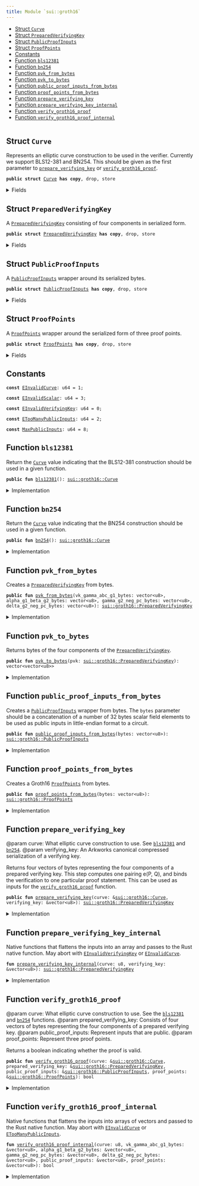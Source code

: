 ```yaml
---
title: Module `sui::groth16`
---
```




-  [Struct `Curve`](#sui_groth16_Curve)
-  [Struct `PreparedVerifyingKey`](#sui_groth16_PreparedVerifyingKey)
-  [Struct `PublicProofInputs`](#sui_groth16_PublicProofInputs)
-  [Struct `ProofPoints`](#sui_groth16_ProofPoints)
-  [Constants](#@Constants_0)
-  [Function `bls12381`](#sui_groth16_bls12381)
-  [Function `bn254`](#sui_groth16_bn254)
-  [Function `pvk_from_bytes`](#sui_groth16_pvk_from_bytes)
-  [Function `pvk_to_bytes`](#sui_groth16_pvk_to_bytes)
-  [Function `public_proof_inputs_from_bytes`](#sui_groth16_public_proof_inputs_from_bytes)
-  [Function `proof_points_from_bytes`](#sui_groth16_proof_points_from_bytes)
-  [Function `prepare_verifying_key`](#sui_groth16_prepare_verifying_key)
-  [Function `prepare_verifying_key_internal`](#sui_groth16_prepare_verifying_key_internal)
-  [Function `verify_groth16_proof`](#sui_groth16_verify_groth16_proof)
-  [Function `verify_groth16_proof_internal`](#sui_groth16_verify_groth16_proof_internal)


<pre><code></code></pre>



<a name="sui_groth16_Curve"></a>

## Struct `Curve`

Represents an elliptic curve construction to be used in the verifier. Currently we support BLS12-381 and BN254.
This should be given as the first parameter to <code><a href="../sui/groth16.md#sui_groth16_prepare_verifying_key">prepare_verifying_key</a></code> or <code><a href="../sui/groth16.md#sui_groth16_verify_groth16_proof">verify_groth16_proof</a></code>.


<pre><code><b>public</b> <b>struct</b> <a href="../sui/groth16.md#sui_groth16_Curve">Curve</a> <b>has</b> <b>copy</b>, drop, store
</code></pre>



<details>
<summary>Fields</summary>


<dl>
<dt>
<code>id: u8</code>
</dt>
<dd>
</dd>
</dl>


</details>

<a name="sui_groth16_PreparedVerifyingKey"></a>

## Struct `PreparedVerifyingKey`

A <code><a href="../sui/groth16.md#sui_groth16_PreparedVerifyingKey">PreparedVerifyingKey</a></code> consisting of four components in serialized form.


<pre><code><b>public</b> <b>struct</b> <a href="../sui/groth16.md#sui_groth16_PreparedVerifyingKey">PreparedVerifyingKey</a> <b>has</b> <b>copy</b>, drop, store
</code></pre>



<details>
<summary>Fields</summary>


<dl>
<dt>
<code>vk_gamma_abc_g1_bytes: vector&lt;u8&gt;</code>
</dt>
<dd>
</dd>
<dt>
<code>alpha_g1_beta_g2_bytes: vector&lt;u8&gt;</code>
</dt>
<dd>
</dd>
<dt>
<code>gamma_g2_neg_pc_bytes: vector&lt;u8&gt;</code>
</dt>
<dd>
</dd>
<dt>
<code>delta_g2_neg_pc_bytes: vector&lt;u8&gt;</code>
</dt>
<dd>
</dd>
</dl>


</details>

<a name="sui_groth16_PublicProofInputs"></a>

## Struct `PublicProofInputs`

A <code><a href="../sui/groth16.md#sui_groth16_PublicProofInputs">PublicProofInputs</a></code> wrapper around its serialized bytes.


<pre><code><b>public</b> <b>struct</b> <a href="../sui/groth16.md#sui_groth16_PublicProofInputs">PublicProofInputs</a> <b>has</b> <b>copy</b>, drop, store
</code></pre>



<details>
<summary>Fields</summary>


<dl>
<dt>
<code>bytes: vector&lt;u8&gt;</code>
</dt>
<dd>
</dd>
</dl>


</details>

<a name="sui_groth16_ProofPoints"></a>

## Struct `ProofPoints`

A <code><a href="../sui/groth16.md#sui_groth16_ProofPoints">ProofPoints</a></code> wrapper around the serialized form of three proof points.


<pre><code><b>public</b> <b>struct</b> <a href="../sui/groth16.md#sui_groth16_ProofPoints">ProofPoints</a> <b>has</b> <b>copy</b>, drop, store
</code></pre>



<details>
<summary>Fields</summary>


<dl>
<dt>
<code>bytes: vector&lt;u8&gt;</code>
</dt>
<dd>
</dd>
</dl>


</details>

<a name="@Constants_0"></a>

## Constants


<a name="sui_groth16_EInvalidCurve"></a>



<pre><code><b>const</b> <a href="../sui/groth16.md#sui_groth16_EInvalidCurve">EInvalidCurve</a>: u64 = 1;
</code></pre>



<a name="sui_groth16_EInvalidScalar"></a>



<pre><code><b>const</b> <a href="../sui/groth16.md#sui_groth16_EInvalidScalar">EInvalidScalar</a>: u64 = 3;
</code></pre>



<a name="sui_groth16_EInvalidVerifyingKey"></a>



<pre><code><b>const</b> <a href="../sui/groth16.md#sui_groth16_EInvalidVerifyingKey">EInvalidVerifyingKey</a>: u64 = 0;
</code></pre>



<a name="sui_groth16_ETooManyPublicInputs"></a>



<pre><code><b>const</b> <a href="../sui/groth16.md#sui_groth16_ETooManyPublicInputs">ETooManyPublicInputs</a>: u64 = 2;
</code></pre>



<a name="sui_groth16_MaxPublicInputs"></a>



<pre><code><b>const</b> <a href="../sui/groth16.md#sui_groth16_MaxPublicInputs">MaxPublicInputs</a>: u64 = 8;
</code></pre>



<a name="sui_groth16_bls12381"></a>

## Function `bls12381`

Return the <code><a href="../sui/groth16.md#sui_groth16_Curve">Curve</a></code> value indicating that the BLS12-381 construction should be used in a given function.


<pre><code><b>public</b> <b>fun</b> <a href="../sui/groth16.md#sui_groth16_bls12381">bls12381</a>(): <a href="../sui/groth16.md#sui_groth16_Curve">sui::groth16::Curve</a>
</code></pre>



<details>
<summary>Implementation</summary>


<pre><code><b>public</b> <b>fun</b> <a href="../sui/groth16.md#sui_groth16_bls12381">bls12381</a>(): <a href="../sui/groth16.md#sui_groth16_Curve">Curve</a> { <a href="../sui/groth16.md#sui_groth16_Curve">Curve</a> { id: 0 } }
</code></pre>



</details>

<a name="sui_groth16_bn254"></a>

## Function `bn254`

Return the <code><a href="../sui/groth16.md#sui_groth16_Curve">Curve</a></code> value indicating that the BN254 construction should be used in a given function.


<pre><code><b>public</b> <b>fun</b> <a href="../sui/groth16.md#sui_groth16_bn254">bn254</a>(): <a href="../sui/groth16.md#sui_groth16_Curve">sui::groth16::Curve</a>
</code></pre>



<details>
<summary>Implementation</summary>


<pre><code><b>public</b> <b>fun</b> <a href="../sui/groth16.md#sui_groth16_bn254">bn254</a>(): <a href="../sui/groth16.md#sui_groth16_Curve">Curve</a> { <a href="../sui/groth16.md#sui_groth16_Curve">Curve</a> { id: 1 } }
</code></pre>



</details>

<a name="sui_groth16_pvk_from_bytes"></a>

## Function `pvk_from_bytes`

Creates a <code><a href="../sui/groth16.md#sui_groth16_PreparedVerifyingKey">PreparedVerifyingKey</a></code> from bytes.


<pre><code><b>public</b> <b>fun</b> <a href="../sui/groth16.md#sui_groth16_pvk_from_bytes">pvk_from_bytes</a>(vk_gamma_abc_g1_bytes: vector&lt;u8&gt;, alpha_g1_beta_g2_bytes: vector&lt;u8&gt;, gamma_g2_neg_pc_bytes: vector&lt;u8&gt;, delta_g2_neg_pc_bytes: vector&lt;u8&gt;): <a href="../sui/groth16.md#sui_groth16_PreparedVerifyingKey">sui::groth16::PreparedVerifyingKey</a>
</code></pre>



<details>
<summary>Implementation</summary>


<pre><code><b>public</b> <b>fun</b> <a href="../sui/groth16.md#sui_groth16_pvk_from_bytes">pvk_from_bytes</a>(
    vk_gamma_abc_g1_bytes: vector&lt;u8&gt;,
    alpha_g1_beta_g2_bytes: vector&lt;u8&gt;,
    gamma_g2_neg_pc_bytes: vector&lt;u8&gt;,
    delta_g2_neg_pc_bytes: vector&lt;u8&gt;,
): <a href="../sui/groth16.md#sui_groth16_PreparedVerifyingKey">PreparedVerifyingKey</a> {
    <a href="../sui/groth16.md#sui_groth16_PreparedVerifyingKey">PreparedVerifyingKey</a> {
        vk_gamma_abc_g1_bytes,
        alpha_g1_beta_g2_bytes,
        gamma_g2_neg_pc_bytes,
        delta_g2_neg_pc_bytes,
    }
}
</code></pre>



</details>

<a name="sui_groth16_pvk_to_bytes"></a>

## Function `pvk_to_bytes`

Returns bytes of the four components of the <code><a href="../sui/groth16.md#sui_groth16_PreparedVerifyingKey">PreparedVerifyingKey</a></code>.


<pre><code><b>public</b> <b>fun</b> <a href="../sui/groth16.md#sui_groth16_pvk_to_bytes">pvk_to_bytes</a>(pvk: <a href="../sui/groth16.md#sui_groth16_PreparedVerifyingKey">sui::groth16::PreparedVerifyingKey</a>): vector&lt;vector&lt;u8&gt;&gt;
</code></pre>



<details>
<summary>Implementation</summary>


<pre><code><b>public</b> <b>fun</b> <a href="../sui/groth16.md#sui_groth16_pvk_to_bytes">pvk_to_bytes</a>(pvk: <a href="../sui/groth16.md#sui_groth16_PreparedVerifyingKey">PreparedVerifyingKey</a>): vector&lt;vector&lt;u8&gt;&gt; {
    vector[
        pvk.vk_gamma_abc_g1_bytes,
        pvk.alpha_g1_beta_g2_bytes,
        pvk.gamma_g2_neg_pc_bytes,
        pvk.delta_g2_neg_pc_bytes,
    ]
}
</code></pre>



</details>

<a name="sui_groth16_public_proof_inputs_from_bytes"></a>

## Function `public_proof_inputs_from_bytes`

Creates a <code><a href="../sui/groth16.md#sui_groth16_PublicProofInputs">PublicProofInputs</a></code> wrapper from bytes. The <code>bytes</code> parameter should be a concatenation of a number of
32 bytes scalar field elements to be used as public inputs in little-endian format to a circuit.


<pre><code><b>public</b> <b>fun</b> <a href="../sui/groth16.md#sui_groth16_public_proof_inputs_from_bytes">public_proof_inputs_from_bytes</a>(bytes: vector&lt;u8&gt;): <a href="../sui/groth16.md#sui_groth16_PublicProofInputs">sui::groth16::PublicProofInputs</a>
</code></pre>



<details>
<summary>Implementation</summary>


<pre><code><b>public</b> <b>fun</b> <a href="../sui/groth16.md#sui_groth16_public_proof_inputs_from_bytes">public_proof_inputs_from_bytes</a>(bytes: vector&lt;u8&gt;): <a href="../sui/groth16.md#sui_groth16_PublicProofInputs">PublicProofInputs</a> {
    <b>assert</b>!(bytes.length() % 32 == 0, <a href="../sui/groth16.md#sui_groth16_EInvalidScalar">EInvalidScalar</a>);
    <b>assert</b>!(bytes.length() / 32 &lt;= <a href="../sui/groth16.md#sui_groth16_MaxPublicInputs">MaxPublicInputs</a>, <a href="../sui/groth16.md#sui_groth16_ETooManyPublicInputs">ETooManyPublicInputs</a>);
    <a href="../sui/groth16.md#sui_groth16_PublicProofInputs">PublicProofInputs</a> { bytes }
}
</code></pre>



</details>

<a name="sui_groth16_proof_points_from_bytes"></a>

## Function `proof_points_from_bytes`

Creates a Groth16 <code><a href="../sui/groth16.md#sui_groth16_ProofPoints">ProofPoints</a></code> from bytes.


<pre><code><b>public</b> <b>fun</b> <a href="../sui/groth16.md#sui_groth16_proof_points_from_bytes">proof_points_from_bytes</a>(bytes: vector&lt;u8&gt;): <a href="../sui/groth16.md#sui_groth16_ProofPoints">sui::groth16::ProofPoints</a>
</code></pre>



<details>
<summary>Implementation</summary>


<pre><code><b>public</b> <b>fun</b> <a href="../sui/groth16.md#sui_groth16_proof_points_from_bytes">proof_points_from_bytes</a>(bytes: vector&lt;u8&gt;): <a href="../sui/groth16.md#sui_groth16_ProofPoints">ProofPoints</a> {
    <a href="../sui/groth16.md#sui_groth16_ProofPoints">ProofPoints</a> { bytes }
}
</code></pre>



</details>

<a name="sui_groth16_prepare_verifying_key"></a>

## Function `prepare_verifying_key`

@param curve: What elliptic curve construction to use. See <code><a href="../sui/groth16.md#sui_groth16_bls12381">bls12381</a></code> and <code><a href="../sui/groth16.md#sui_groth16_bn254">bn254</a></code>.
@param verifying_key: An Arkworks canonical compressed serialization of a verifying key.

Returns four vectors of bytes representing the four components of a prepared verifying key.
This step computes one pairing e(P, Q), and binds the verification to one particular proof statement.
This can be used as inputs for the <code><a href="../sui/groth16.md#sui_groth16_verify_groth16_proof">verify_groth16_proof</a></code> function.


<pre><code><b>public</b> <b>fun</b> <a href="../sui/groth16.md#sui_groth16_prepare_verifying_key">prepare_verifying_key</a>(curve: &<a href="../sui/groth16.md#sui_groth16_Curve">sui::groth16::Curve</a>, verifying_key: &vector&lt;u8&gt;): <a href="../sui/groth16.md#sui_groth16_PreparedVerifyingKey">sui::groth16::PreparedVerifyingKey</a>
</code></pre>



<details>
<summary>Implementation</summary>


<pre><code><b>public</b> <b>fun</b> <a href="../sui/groth16.md#sui_groth16_prepare_verifying_key">prepare_verifying_key</a>(curve: &<a href="../sui/groth16.md#sui_groth16_Curve">Curve</a>, verifying_key: &vector&lt;u8&gt;): <a href="../sui/groth16.md#sui_groth16_PreparedVerifyingKey">PreparedVerifyingKey</a> {
    <a href="../sui/groth16.md#sui_groth16_prepare_verifying_key_internal">prepare_verifying_key_internal</a>(curve.id, verifying_key)
}
</code></pre>



</details>

<a name="sui_groth16_prepare_verifying_key_internal"></a>

## Function `prepare_verifying_key_internal`

Native functions that flattens the inputs into an array and passes to the Rust native function. May abort with <code><a href="../sui/groth16.md#sui_groth16_EInvalidVerifyingKey">EInvalidVerifyingKey</a></code> or <code><a href="../sui/groth16.md#sui_groth16_EInvalidCurve">EInvalidCurve</a></code>.


<pre><code><b>fun</b> <a href="../sui/groth16.md#sui_groth16_prepare_verifying_key_internal">prepare_verifying_key_internal</a>(curve: u8, verifying_key: &vector&lt;u8&gt;): <a href="../sui/groth16.md#sui_groth16_PreparedVerifyingKey">sui::groth16::PreparedVerifyingKey</a>
</code></pre>



<details>
<summary>Implementation</summary>


<pre><code><b>native</b> <b>fun</b> <a href="../sui/groth16.md#sui_groth16_prepare_verifying_key_internal">prepare_verifying_key_internal</a>(
    curve: u8,
    verifying_key: &vector&lt;u8&gt;,
): <a href="../sui/groth16.md#sui_groth16_PreparedVerifyingKey">PreparedVerifyingKey</a>;
</code></pre>



</details>

<a name="sui_groth16_verify_groth16_proof"></a>

## Function `verify_groth16_proof`

@param curve: What elliptic curve construction to use. See the <code><a href="../sui/groth16.md#sui_groth16_bls12381">bls12381</a></code> and <code><a href="../sui/groth16.md#sui_groth16_bn254">bn254</a></code> functions.
@param prepared_verifying_key: Consists of four vectors of bytes representing the four components of a prepared verifying key.
@param public_proof_inputs: Represent inputs that are public.
@param proof_points: Represent three proof points.

Returns a boolean indicating whether the proof is valid.


<pre><code><b>public</b> <b>fun</b> <a href="../sui/groth16.md#sui_groth16_verify_groth16_proof">verify_groth16_proof</a>(curve: &<a href="../sui/groth16.md#sui_groth16_Curve">sui::groth16::Curve</a>, prepared_verifying_key: &<a href="../sui/groth16.md#sui_groth16_PreparedVerifyingKey">sui::groth16::PreparedVerifyingKey</a>, public_proof_inputs: &<a href="../sui/groth16.md#sui_groth16_PublicProofInputs">sui::groth16::PublicProofInputs</a>, proof_points: &<a href="../sui/groth16.md#sui_groth16_ProofPoints">sui::groth16::ProofPoints</a>): bool
</code></pre>



<details>
<summary>Implementation</summary>


<pre><code><b>public</b> <b>fun</b> <a href="../sui/groth16.md#sui_groth16_verify_groth16_proof">verify_groth16_proof</a>(
    curve: &<a href="../sui/groth16.md#sui_groth16_Curve">Curve</a>,
    prepared_verifying_key: &<a href="../sui/groth16.md#sui_groth16_PreparedVerifyingKey">PreparedVerifyingKey</a>,
    public_proof_inputs: &<a href="../sui/groth16.md#sui_groth16_PublicProofInputs">PublicProofInputs</a>,
    proof_points: &<a href="../sui/groth16.md#sui_groth16_ProofPoints">ProofPoints</a>,
): bool {
    <a href="../sui/groth16.md#sui_groth16_verify_groth16_proof_internal">verify_groth16_proof_internal</a>(
        curve.id,
        &prepared_verifying_key.vk_gamma_abc_g1_bytes,
        &prepared_verifying_key.alpha_g1_beta_g2_bytes,
        &prepared_verifying_key.gamma_g2_neg_pc_bytes,
        &prepared_verifying_key.delta_g2_neg_pc_bytes,
        &public_proof_inputs.bytes,
        &proof_points.bytes,
    )
}
</code></pre>



</details>

<a name="sui_groth16_verify_groth16_proof_internal"></a>

## Function `verify_groth16_proof_internal`

Native functions that flattens the inputs into arrays of vectors and passed to the Rust native function. May abort with <code><a href="../sui/groth16.md#sui_groth16_EInvalidCurve">EInvalidCurve</a></code> or <code><a href="../sui/groth16.md#sui_groth16_ETooManyPublicInputs">ETooManyPublicInputs</a></code>.


<pre><code><b>fun</b> <a href="../sui/groth16.md#sui_groth16_verify_groth16_proof_internal">verify_groth16_proof_internal</a>(curve: u8, vk_gamma_abc_g1_bytes: &vector&lt;u8&gt;, alpha_g1_beta_g2_bytes: &vector&lt;u8&gt;, gamma_g2_neg_pc_bytes: &vector&lt;u8&gt;, delta_g2_neg_pc_bytes: &vector&lt;u8&gt;, public_proof_inputs: &vector&lt;u8&gt;, proof_points: &vector&lt;u8&gt;): bool
</code></pre>



<details>
<summary>Implementation</summary>


<pre><code><b>native</b> <b>fun</b> <a href="../sui/groth16.md#sui_groth16_verify_groth16_proof_internal">verify_groth16_proof_internal</a>(
    curve: u8,
    vk_gamma_abc_g1_bytes: &vector&lt;u8&gt;,
    alpha_g1_beta_g2_bytes: &vector&lt;u8&gt;,
    gamma_g2_neg_pc_bytes: &vector&lt;u8&gt;,
    delta_g2_neg_pc_bytes: &vector&lt;u8&gt;,
    public_proof_inputs: &vector&lt;u8&gt;,
    proof_points: &vector&lt;u8&gt;,
): bool;
</code></pre>



</details>

